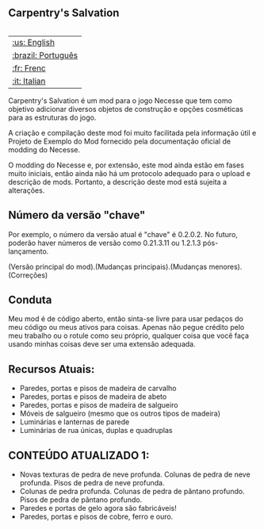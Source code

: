 ## Carpentry's Salvation

<table align="right">
 <tr><td><a href="https://github.com/JakeThePhysicist/NecesseMod-CarpentersSalvation/blob/main/README.md">:us: English</a></td></tr>
 <tr><td><a href="https://github.com/JakeThePhysicist/NecesseMod-CarpentersSalvation/blob/main/README_pt-BR.md">:brazil: Português</a></td></tr>
 <tr><td><a href="https://github.com/JakeThePhysicist/NecesseMod-CarpentersSalvation/blob/main/README_fr.md">:fr: Frenc</a></td></tr>
 <tr><td><a href="https://github.com/JakeThePhysicist/NecesseMod-CarpentersSalvation/blob/main/README_it.md">:it: Italian</a></td></tr>
</table
>

Carpentry's Salvation é um mod para o jogo Necesse que tem como objetivo adicionar diversos objetos de construção e opções cosméticas para as estruturas do jogo.

A criação e compilação deste mod foi muito facilitada pela informação útil e Projeto de Exemplo do Mod fornecido pela documentação oficial de modding do Necesse.

O modding do Necesse e, por extensão, este mod ainda estão em fases muito iniciais, então ainda não há um protocolo adequado para o upload e descrição de mods. Portanto, a descrição deste mod está sujeita a alterações.

## Número da versão "chave"

Por exemplo, o número da versão atual é "chave" é 0.2.0.2. No futuro, poderão haver números de versão como 0.21.3.11 ou 1.2.1.3 pós-lançamento.

(Versão principal do mod).(Mudanças principais).(Mudanças menores).(Correções)

## Conduta

Meu mod é de código aberto, então sinta-se livre para usar pedaços do meu código ou meus ativos para coisas. Apenas não pegue crédito pelo meu trabalho ou o rotule como seu próprio, qualquer coisa que você faça usando minhas coisas deve ser uma extensão adequada.

## Recursos Atuais:

- Paredes, portas e pisos de madeira de carvalho
- Paredes, portas e pisos de madeira de abeto
- Paredes, portas e pisos de madeira de salgueiro
- Móveis de salgueiro (mesmo que os outros tipos de madeira)
- Luminárias e lanternas de parede
- Luminárias de rua únicas, duplas e quadruplas

## CONTEÚDO ATUALIZADO 1:

- Novas texturas de pedra de neve profunda. Colunas de pedra de neve profunda. Pisos de pedra de neve profunda.
- Colunas de pedra profunda. Colunas de pedra de pântano profundo. Pisos de pedra de pântano profundo.
- Paredes e portas de gelo agora são fabricáveis!
- Paredes, portas e pisos de cobre, ferro e ouro.
